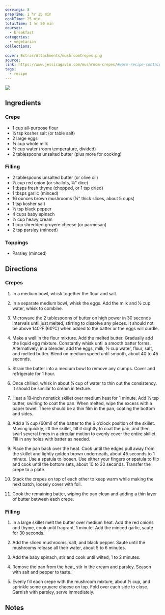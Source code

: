 ```yaml
---
servings: 8
prepTime: 1 hr 25 min
cookTime: 25 min
totalTime: 1 hr 50 min
courses:
  - breakfast
categories:
  - vegetarian
collections:
  -
cover: Extras/Attachments/mushroomCrepes.png
source:
link: https://www.jessicagavin.com/mushroom-crepes/#wprm-recipe-container-67138
tags:
  - recipe
---
```


![](Extras/Attachments/mushroomCrepes.png)


## Ingredients

### Crepe

- 1 cup all-purpose flour
- ¼ tsp kosher salt (or table salt)
- 2 large eggs
- ¾ cup whole milk
- ¾ cup water (room temperature, divided)
- 2 tablespoons unsalted butter (plus more for cooking)

### Filling

- 2 tablespoons unsalted butter (or olive oil)
- ½ cup red onion (or shallots, ¼" dice)
- 1 tbsps fresh thyme (chopped, or 1 tsp dried)
- 1 tbsps garlic (minced)
- 16 ounces brown mushrooms (¼" thick slices, about 5 cups)
- 1 tsp kosher salt
- ½ tsp black pepper
- 4 cups baby spinach
- ⅓ cup heavy cream
- 1 cup shredded gruyere cheese (or parmesan)
- 2 tsp parsley (minced)

### Toppings

- Parsley (minced)


## Directions

### Crepes

1. In a medium bowl, whisk together the flour and salt.

2. In a separate medium bowl, whisk the eggs. Add the milk and ½ cup water, whisk to combine.

3. Microwave the 2 tablespoons of butter on high power in 30 seconds intervals until just melted, stirring to dissolve any pieces. It should not be above 140ºF (60ºC) when added to the batter or the eggs will curdle.

4. Make a well in the flour mixture. Add the melted butter. Gradually add the liquid egg mixture. Constantly whisk until a smooth batter forms. Alternatively, in a blender, add the eggs, milk, ½ cup water, flour, salt, and melted butter. Blend on medium speed until smooth, about 40 to 45 seconds.

5. Strain the batter into a medium bowl to remove any clumps. Cover and refrigerate for 1 hour.

6. Once chilled, whisk in about ¼ cup of water to thin out the consistency. It should be similar to cream in texture.

7. Heat a 10-inch nonstick skillet over medium heat for 1 minute. Add ½ tsp butter, swirling to coat the pan. When melted, wipe the excess with a paper towel. There should be a thin film in the pan, coating the bottom and sides.

8. Add a ¼ cup (60ml) of the batter to the 6 o’clock position of the skillet. Moving quickly, lift the skillet, tilt it slightly to coat the pan, and then swirl several times in a circular motion to evenly cover the entire skillet. Fill in any holes with batter as needed.

9. Place the pan back over the heat. Cook until the edges pull away from the skillet and lightly golden brown underneath, about 45 seconds to 1 minute. Use a spatula to loosen. Use either your fingers or spatula to flip and cook until the bottom sets, about 10 to 30 seconds. Transfer the crepe to a plate.

10. Stack the crepes on top of each other to keep warm while making the next batch, loosely cover with foil.

11. Cook the remaining batter, wiping the pan clean and adding a thin layer of butter between each crepe.


### Filling

1. In a large skillet melt the butter over medium heat. Add the red onions and thyme, cook until fragrant, 1 minute. Add the minced garlic, saute for 30 seconds.

2. Add the sliced mushrooms, salt, and black pepper. Sauté until the mushrooms release all their water, about 5 to 6 minutes.

3. Add the baby spinach, stir and cook until wilted, 1 to 2 minutes.

4. Remove the pan from the heat, stir in the cream and parsley. Season with salt and pepper to taste.

5. Evenly fill each crepe with the mushroom mixture, about ⅓ cup, and sprinkle some gruyere cheese on top. Fold over each side to close. Garnish with parsley, serve immediately.


## Notes
